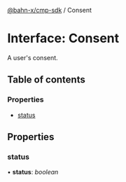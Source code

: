 [@bahn-x/cmp-sdk](../README.md) / Consent

# Interface: Consent

A user's consent.

## Table of contents

### Properties

- [status](consent.md#status)

## Properties

### status

• **status**: *boolean*
